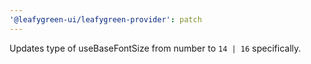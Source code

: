 ```yaml
---
'@leafygreen-ui/leafygreen-provider': patch
---
```


Updates type of useBaseFontSize from number to `14 | 16` specifically.
